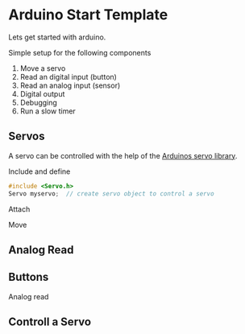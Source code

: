 # Arduino Start Template

Lets get started with arduino.

Simple setup for the following components

1. Move a servo
2. Read an digital input (button)
3. Read an analog input (sensor)
4. Digital output
5. Debugging
6. Run a slow timer


## Servos

A servo can be controlled with the help of the [Arduinos servo library](https://www.arduino.cc/en/Reference/Servo).

Include and define
```C
#include <Servo.h>
Servo myservo;  // create servo object to control a servo
```

Attach

Move

## Analog Read

## Buttons

Analog read





## Controll a Servo

